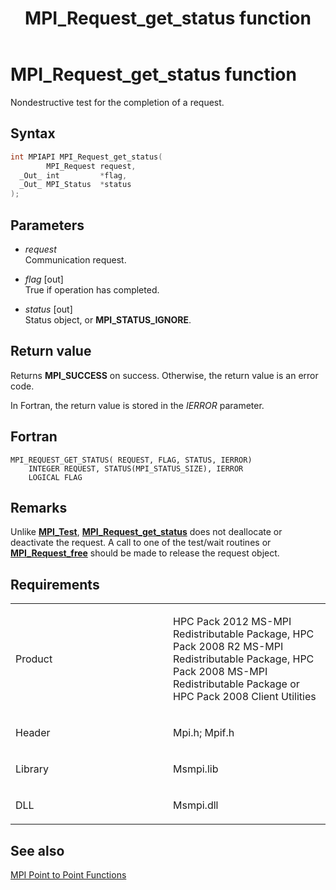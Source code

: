 ﻿---
title: MPI_Request_get_status function
TOCTitle: MPI_Request_get_status function
ms:assetid: 31c598c3-0b5e-4509-9357-93c6d4f20bdd
ms:mtpsurl: https://msdn.microsoft.com/en-us/library/Dn473461(v=VS.85)
ms:contentKeyID: 59360996
ms.date: 03/28/2018
mtps_version: v=VS.85
f1_keywords:
- MPI_REQUEST_GET_STATUS
- mpif/MPI_Request_get_status
- mpi/MPI_REQUEST_GET_STATUS
dev_langs:
- C++
- C
---

# MPI\_Request\_get\_status function

Nondestructive test for the completion of a request.

## Syntax

``` c++
int MPIAPI MPI_Request_get_status(
        MPI_Request request,
  _Out_ int         *flag,
  _Out_ MPI_Status  *status
);
```

## Parameters

  - *request*  
    Communication request.

  - *flag* \[out\]  
    True if operation has completed.

  - *status* \[out\]  
    Status object, or **MPI\_STATUS\_IGNORE**.

## Return value

Returns **MPI\_SUCCESS** on success. Otherwise, the return value is an error code.

In Fortran, the return value is stored in the *IERROR* parameter.

## Fortran

    MPI_REQUEST_GET_STATUS( REQUEST, FLAG, STATUS, IERROR)
        INTEGER REQUEST, STATUS(MPI_STATUS_SIZE), IERROR
        LOGICAL FLAG

## Remarks

Unlike [**MPI\_Test**](mpi-test-function.md), [**MPI\_Request\_get\_status**](mpi-request-get-status-function.md) does not deallocate or deactivate the request.  A call to one of the test/wait routines or [**MPI\_Request\_free**](mpi-request-free-function.md) should be made to release the request object.

## Requirements

<table>
<colgroup>
<col style="width: 50%" />
<col style="width: 50%" />
</colgroup>
<tbody>
<tr class="odd">
<td><p>Product</p></td>
<td><p>HPC Pack 2012 MS-MPI Redistributable Package, HPC Pack 2008 R2 MS-MPI Redistributable Package, HPC Pack 2008 MS-MPI Redistributable Package or HPC Pack 2008 Client Utilities</p></td>
</tr>
<tr class="even">
<td><p>Header</p></td>
<td>Mpi.h;
Mpif.h</td>
</tr>
<tr class="odd">
<td><p>Library</p></td>
<td>Msmpi.lib</td>
</tr>
<tr class="even">
<td><p>DLL</p></td>
<td>Msmpi.dll</td>
</tr>
</tbody>
</table>


## See also

[MPI Point to Point Functions](mpi-point-to-point-functions.md)

